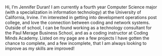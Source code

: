 Hi, I’m Jennifer Duran! I am currently a fourth year Computer Science major (with a specialization in information technology) at the University of California, Irvine. 
I'm interested in getting into development operations post college, and love the connection between coding and network systems.
Outside of school, I can be found working as a technology consultant for the Paul Merage Business School, and as a coding instructor at Coding Minds Academy.
Listed on my page are a few projects I have gotten the chance to complete, and a few incomplete, that I am always looking to improve as my skills are improved!

